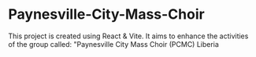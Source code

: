 # Paynesville-City-Mass-Choir
This project is created using React & Vite. It aims to enhance the activities of the group called: "Paynesville City Mass Choir (PCMC) Liberia
